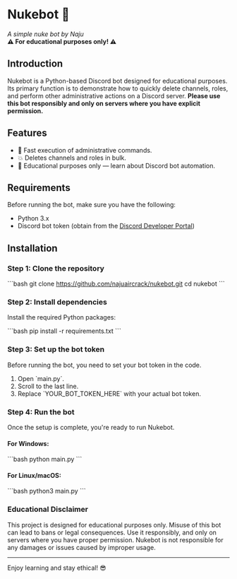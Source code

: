 
# Nukebot 🚀  
*A simple nuke bot by Naju*  
**⚠ For educational purposes only! ⚠**

## Introduction  
Nukebot is a Python-based Discord bot designed for educational purposes. Its primary function is to demonstrate how to quickly delete channels, roles, and perform other administrative actions on a Discord server. **Please use this bot responsibly and only on servers where you have explicit permission.**

## Features  
- 🚀 Fast execution of administrative commands.
- 💥 Deletes channels and roles in bulk.
- 🔐 Educational purposes only — learn about Discord bot automation.

## Requirements  
Before running the bot, make sure you have the following:

- Python 3.x
- Discord bot token (obtain from the [Discord Developer Portal](https://discord.com/developers/applications))

## Installation

### Step 1: Clone the repository  
\`\`\`bash
git clone https://github.com/najuaircrack/nukebot.git
cd nukebot
\`\`\`

### Step 2: Install dependencies  
Install the required Python packages:

\`\`\`bash
pip install -r requirements.txt
\`\`\`

### Step 3: Set up the bot token  
Before running the bot, you need to set your bot token in the code.

1. Open \`main.py\`.
2. Scroll to the last line.
3. Replace \`YOUR_BOT_TOKEN_HERE\` with your actual bot token.

### Step 4: Run the bot  
Once the setup is complete, you're ready to run Nukebot.

#### For Windows:
\`\`\`bash
python main.py
\`\`\`

#### For Linux/macOS:
\`\`\`bash
python3 main.py
\`\`\`

### Educational Disclaimer  
This project is designed for educational purposes only. Misuse of this bot can lead to bans or legal consequences. Use it responsibly, and only on servers where you have proper permission. Nukebot is not responsible for any damages or issues caused by improper usage.

---

Enjoy learning and stay ethical! 😎
